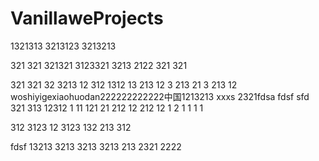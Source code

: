 # VanillaweProjects
1321313
3213123
3213213

321
321
321321
3123321
3213
2122
321
321

321
321
32
3213
12
312
1312
13
213
12
3
213
21
3
213
12
woshiyigexiaohuodan222222222222中国1213213
xxxs
2321fdsa
fdsf
sfd
321
313
12312
1
11
121
21
212
12
212
12
1
2
1
1
1
1

312
3123
12
3123
132
213
312

fdsf
13213
3213
3213
3213
213
2321
2222
